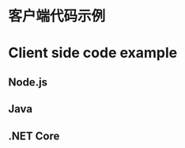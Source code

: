 <!-- lang zh-CN begin -->
# 客户端代码示例
<!-- lang zh-CN end -->

<!-- lang en-US begin -->
# Client side code example
<!-- lang en-US end -->

## Node.js
<!-- import js 'nodejs/main.js' -->

## Java
<!-- import java 'java/src/main/java/com/coreaiot/examples/WebsocketClientSideCodeExample.java' -->

<!-- import xml 'java/pom.xml' -->

## .NET Core
<!-- import csharp 'dotnet/Program.cs' -->

<!-- import xml 'dotnet/dotnet.csproj' -->
